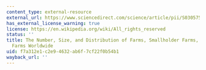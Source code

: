 ```yaml
---
content_type: external-resource
external_url: https://www.sciencedirect.com/science/article/pii/S0305750X15002703
has_external_license_warning: true
license: https://en.wikipedia.org/wiki/All_rights_reserved
status: ''
title: The Number, Size, and Distribution of Farms, Smallholder Farms, and Family
  Farms Worldwide
uid: f7a312e1-c2e9-4632-ab6f-7cf22f0b54b1
wayback_url: ''
---
```

